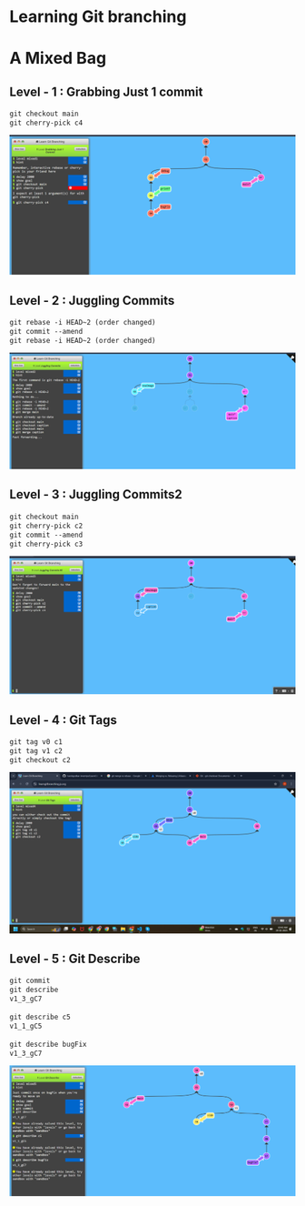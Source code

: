 # Learning Git branching

# A Mixed Bag

## Level - 1 : Grabbing Just 1 commit

```
git checkout main
git cherry-pick c4
```
![alt text](image.png)

## Level - 2 : Juggling Commits

```
git rebase -i HEAD~2 (order changed)
git commit --amend
git rebase -i HEAD~2 (order changed)
```

![alt text](image-1.png)

## Level - 3 : Juggling Commits2

```
git checkout main
git cherry-pick c2
git commit --amend
git cherry-pick c3
```

![alt text](image-2.png)


## Level - 4 : Git Tags

```
git tag v0 c1
git tag v1 c2
git checkout c2
```

![alt text](image-3.png)


## Level - 5 : Git Describe

```
git commit
git describe
v1_3_gC7

git describe c5
v1_1_gC5

git describe bugFix
v1_3_gC7
```

![alt text](image-4.png)
